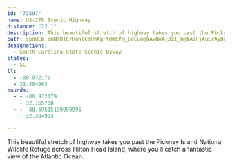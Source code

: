 ```yaml
---
id: "73597"
name: US-278 Scenic Highway
distance: "22.1"
description: This beautiful stretch of highway takes you past the Pickney Island National Wildlife Refuge across Hilton Head Island, where you'll catch a fantastic view of the Atlantic Ocean.
path: spddEb{emNlB}ErHoNlCsHhAgFt@mEf@_GdCuo@bAwNxA{JzI_h@bAsFjAuErAyDbEaIra@kl@zA{Cl@gBrAmGZaDLkCIgGOaCwHiu@_@gFG_C?gFl@k]nBc_Af@mE`AeEbOi`@bBwHtAwMl@kD~@cExCkK`FcPjPkf@lAgChDaFxAgBhAcAxAcArOaJhEsDlEgFrU}]dLoPbl@gp@pBmBnSuOxCsCvQ}RxAsBtAqChDcLnQ{p@pE{ObAsCxEoJlWec@|B_GbAoFNqD?}ETyKb@oDXsA|EaMhTkg@bCsHvk@_|BnAgCvBqCbo@uj@pAwA~AiDh@eCReCdAipAEq@ToC`Fib@xA}NX_BbEs_@JeBL_A@aK?aIIaEUqB_CqIOeB?eBHgBf@aEbRos@X}ATiDAsDs@kGy@oDe@kAmTw`@}@uBy@}C[cBIoCBuBX{DdPi|An@yDb@sAzAaDrB}BfC_BhCy@hBU|DDxANfCx@dNpGpIfDbHfDrAf@|Ab@z@DLKhCPzKhCtCjA|B`B|AvAlH`KxR|ZjJbNHZpH~K|V~`@lJnNvTp[zNdUjL`QjZba@nSdVbFtFvB~C|FzLnS|`@zMjVvI`Qb@x@dDtLnDdR
designations:
  - South Carolina State Scenic Byway
states:
  - SC
ll:
  - -80.972179
  - 32.304903
bounds:
  - - -80.972179
    - 32.155768
  - - -80.69515199999995
    - 32.304903

---
```


This beautiful stretch of highway takes you past the Pickney Island National Wildlife Refuge across Hilton Head Island, where you'll catch a fantastic view of the Atlantic Ocean.
